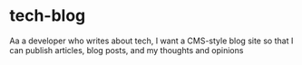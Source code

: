 # tech-blog
Aa a developer who writes about tech, I want a CMS-style blog site so that I can publish articles, blog posts, and my thoughts and opinions
